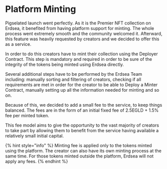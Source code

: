 # Platform Minting

Pigselated launch went perfectly. As it is the Premier NFT collection on Erdsea, it benefited from having platform support for minting. The whole process went extremely smooth and the community welcomed it. Afterward, this feature was heavily requested by creators and we decided to offer this as a service.

In order to do this creators have to mint their collection using the Deployer Contract. This step is mandatory and required in order to be sure of the integrity of the tokens being minted using Erdsea directly.

Several additional steps have to be performed by the Erdsea Team including: manually sorting and filtering of creators, checking if all requirements are met in order for the creator to be able to Deploy a Minter Contract, manually setting up all the information needed for minting and so on.

Because of this, we decided to add a small fee to the service, to keep things balanced. The fees are in the form of an initial fixed fee of 2.5EGLD + 1.5% fee per minted token.

This fee model aims to give the opportunity to the vast majority of creators to take part by allowing them to benefit from the service having available a relatively small initial capital.

{% hint style="info" %}
Minting fee is applied only to the tokens minted using the platform. The creator can also have its own minting process at the same time. For those tokens minted outside the platform, Erdsea will not apply any fees.
{% endhint %}

